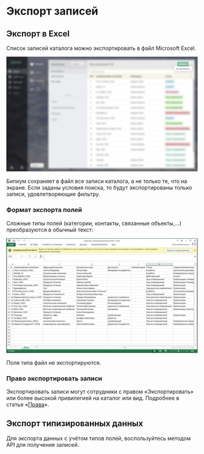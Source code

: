 # Экспорт записей

## Экспорт в Excel

Список записей каталога можно экспортировать в файл Microsoft Excel.

![](../../../.gitbook/assets/catalog-export.jpg)

Бипиум сохраняет в файл все записи каталога, а не только те, что на экране. Если заданы условия поиска, то будут экспортированы только записи, удовлетворяющие фильтру.

### Формат экспорта полей

Сложные типы полей (категории, контакты, связанные объекты,...) преобразуются в обычный текст:

![](../../../.gitbook/assets/catalog-export-excel.jpg)

Поля типа файл не экспортируются.

### Право экспортировать записи

Экспортировать записи могут сотрудники с правом «Экспортировать» или более высокой привилегией на каталог или вид. Подробнее в статье «[Права](https://github.com/bpium/bpium-documentation/tree/3eee69fa93775fc88bf609ca5696e1f9581d33fa/policy.html)».

## Экспорт типизированных данных

Для экспорта данных с учётом типов полей, воспользуйтесь методом API для получения записей.
